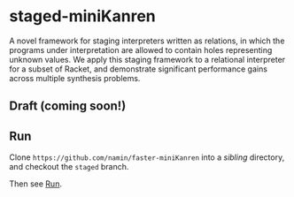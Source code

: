 # staged-miniKanren

A novel framework for staging interpreters written as relations, in which the programs under interpretation are allowed to contain holes representing unknown values. We apply this staging framework to a relational interpreter for a subset of Racket, and demonstrate significant performance gains across multiple synthesis problems.

## Draft (coming soon!)

## Run

Clone `https://github.com/namin/faster-miniKanren` into a _sibling_ directory, and checkout the `staged` branch.

Then see [Run](RUN.md).





